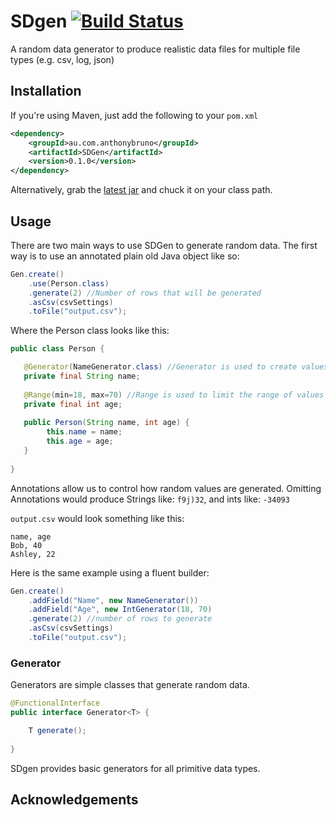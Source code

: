 # SDgen [![Build Status](https://travis-ci.org/AussieGuy0/SDgen.svg?branch=master)](https://travis-ci.org/AussieGuy0/SDgen)

A random data generator to produce realistic data files for multiple file types (e.g. csv, log, json)

## Installation
If you're using Maven, just add the following to your `pom.xml`
```xml
<dependency>
    <groupId>au.com.anthonybruno</groupId>
    <artifactId>SDGen</artifactId>
    <version>0.1.0</version>
</dependency>
```

Alternatively, grab the [latest jar]() and chuck it on your class path.

## Usage
There are two main ways to use SDGen to generate random data. The first way is
to use an annotated plain old Java object like so:

```java
Gen.create()
    .use(Person.class)
    .generate(2) //Number of rows that will be generated
    .asCsv(csvSettings)
    .toFile("output.csv");
```


Where the Person class looks like this:

```java
public class Person {

   @Generator(NameGenerator.class) //Generator is used to create values
   private final String name; 
   
   @Range(min=18, max=70) //Range is used to limit the range of values
   private final int age;
   
   public Person(String name, int age) {
        this.name = name; 
        this.age = age;
   }
   
}
```

Annotations allow us to control how random values are generated. 
Omitting Annotations would produce Strings like: `f9j)32`, and ints like: `-34093`

`output.csv` would look something like this:

```
name, age
Bob, 40
Ashley, 22
```

Here is the same example using a fluent builder:

```java
Gen.create()
    .addField("Name", new NameGenerator())
    .addField("Age", new IntGenerator(18, 70)
    .generate(2) //number of rows to generate
    .asCsv(csvSettings)
    .toFile("output.csv");
```

### Generator
Generators are simple classes that generate random data.

```java
@FunctionalInterface
public interface Generator<T> {

    T generate();
    
}
```

SDgen provides basic generators for all primitive data types. 

## Acknowledgements
